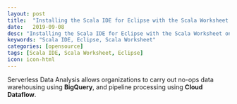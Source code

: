 ```yaml
---
layout: post
title:  "Installing the Scala IDE for Eclipse with the Scala Worksheet on Windows"
date:   2019-09-08
desc: "Installing the Scala IDE for Eclipse with the Scala Worksheet on Windows"
keywords: "Scala IDE, Eclipse, Scala Worksheet"
categories: [opensource]
tags: [Scala IDE, Scala Worksheet, Eclipse]
icon: icon-html
---
```


Serverless Data Analysis allows organizations to carry out no-ops data warehousing using <b>BigQuery</b>, and pipeline processing using <b>Cloud Dataflow</b>. 
